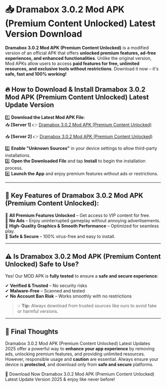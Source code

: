 # 📥 Dramabox 3.0.2 Mod APK (Premium Content Unlocked) Latest Version Download

**Dramabox 3.0.2 Mod APK (Premium Content Unlocked)** is a modified version of an official APK that offers **unlocked premium features, ad-free experiences, and enhanced functionalities**. Unlike the original version, Mod APKs allow users to access **paid features for free, unlimited resources, and exclusive tools without restrictions**. Download it now – it's **safe, fast and 100% working!**

## 🔥 **How to Download & Install Dramabox 3.0.2 Mod APK (Premium Content Unlocked) Latest Update Version**

1️⃣ **Download the Latest Mod APK File:**  
📥 **[Server 1]** 👉 [Dramabox 3.0.2 Mod APK (Premium Content Unlocked)](https://hapymods.com?title=Dramabox+3.0.2+Mod+APK+(Premium+Content+Unlocked))

📥 **[Server 2]** 👉 [Dramabox 3.0.2 Mod APK (Premium Content Unlocked)](https://hapymods.com?title=Dramabox+3.0.2+Mod+APK+(Premium+Content+Unlocked))

2️⃣ **Enable "Unknown Sources"** in your device settings to allow third-party installations.  
3️⃣ **Open the Downloaded File** and tap **Install** to begin the installation process.  
4️⃣ **Launch the App** and enjoy premium features without ads or restrictions.

---

## 🌟 **Key Features of Dramabox 3.0.2 Mod APK (Premium Content Unlocked):**
 
🔽 **All Premium Features Unlocked** – Get access to VIP content for free.  
🔽 **No Ads** – Enjoy uninterrupted gameplay without annoying advertisements.  
🔽 **High-Quality Graphics & Smooth Performance** – Optimized for seamless play.  
🔽 **Safe & Secure** – 100% virus-free and easy to install.  

---

## ⚠️ **Is Dramabox 3.0.2 Mod APK (Premium Content Unlocked) Safe to Use?**

Yes! Our MOD APK is **fully tested** to ensure a **safe and secure experience**:

✔ **Verified & Trusted** – No security risks  
✔ **Malware-Free** – Scanned and tested  
✔ **No Account Ban Risk** – Works smoothly with no restrictions

> 💡 **Tip:** Always download from trusted sources like ours to avoid fake or harmful versions.

---

## 📌 **Final Thoughts**
 
Dramabox 3.0.2 Mod APK (Premium Content Unlocked) Latest Updates 2025 offer a powerful way to **enhance your app experience** by removing ads, unlocking premium features, and providing unlimited resources. However, responsible usage and **caution** are essential. Always ensure your device is **protected**, and download only from **safe and secure** platforms.  

🔽 Download Now Dramabox 3.0.2 Mod APK (Premium Content Unlocked) Latest Update Version 2025 & enjoy like never before!